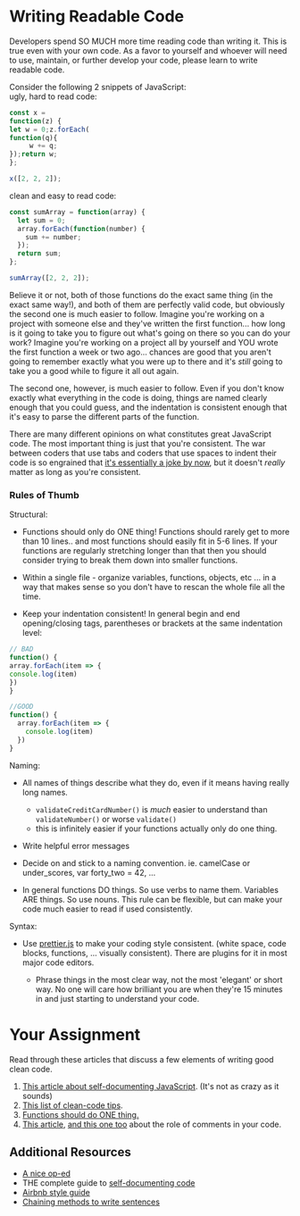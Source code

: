 # Writing Readable Code

Developers spend SO MUCH more time reading code than writing it.  This is true even with your own code.  As a favor to yourself and whoever will need to use, maintain, or further develop your code, please learn to write readable code.

Consider the following 2 snippets of JavaScript:  
ugly, hard to read code:

```javascript
const x = 
function(z) {
let w = 0;z.forEach(
function(q){
     w += q;
});return w;
};

x([2, 2, 2]);
```

clean and easy to read code:

```javascript
const sumArray = function(array) {
  let sum = 0;
  array.forEach(function(number) {
    sum += number;
  });
  return sum;
};

sumArray([2, 2, 2]);
```

Believe it or not, both of those functions do the exact same thing \(in the exact same way!\), and both of them are perfectly valid code, but obviously the second one is much easier to follow.  Imagine you're working on a project with someone else and they've written the first function... how long is it going to take you to figure out what's going on there so you can do your work?  Imagine you're working on a project all by yourself and YOU wrote the first function a week or two ago... chances are good that you aren't going to remember exactly what you were up to there and it's _still_ going to take you a good while to figure it all out again.

The second one, however, is much easier to follow.  Even if you don't know exactly what everything in the code is doing, things are named clearly enough that you could guess, and the indentation is consistent enough that it's easy to parse the different parts of the function.

There are many different opinions on what constitutes great JavaScript code.  The most important thing is just that you're consistent.  The war between coders that use tabs and coders that use spaces to indent their code is so engrained that [it's essentially a joke by now](https://www.youtube.com/watch?v=SsoOG6ZeyUI), but it doesn't _really_ matter as long as you're consistent.

### Rules of Thumb

Structural:

* Functions should only do ONE thing! Functions should rarely get to more than 10 lines.. and most functions should easily fit in 5-6 lines.  If your functions are regularly stretching longer than that then you should consider trying to break them down into smaller functions.
* Within a single file - organize variables, functions, objects, etc ... in a way that makes sense so you don't have to rescan the whole file all the time.

* Keep your indentation consistent!  In general begin and end opening/closing tags, parentheses or brackets at the same indentation level:

```js
// BAD
function() {
array.forEach(item => {
console.log(item)
})
}

//GOOD
function() {
  array.forEach(item => {
    console.log(item)
  })
}
```

Naming:

* All names of things describe what they do, even if it means having really long names.

  * `validateCreditCardNumber()` is _much_ easier to understand than `validateNumber()` or worse `validate()`
  * this is infinitely easier if your functions actually only do one thing.

* Write helpful error messages

* Decide on and stick to a naming convention. ie. camelCase or under\_scores, var forty\_two = 42, ...

* In general functions DO things. So use verbs to name them.  Variables ARE things. So use nouns.  This rule can be flexible, but can make your code much easier to read if used consistently.

Syntax:

* Use [prettier.js](https://github.com/prettier/prettier) to make your coding style consistent. \(white space, code blocks, functions, ... visually consistent\). There are plugins for it in most major code editors.

  * Phrase things in the most clear way, not the most 'elegant' or short way.  No one will care how brilliant you are when they're 15 minutes in and just starting to understand your code.

# Your Assignment

Read through these articles that discuss a few elements of writing good clean code.

1. [This article about self-documenting JavaScript](https://www.sitepoint.com/self-documenting-javascript/). \(It's not as crazy as it sounds\)  
2. [This list of clean-code tips](https://onextrapixel.com/10-principles-for-keeping-your-programming-code-clean/).
3. [Functions should do ONE thing.](https://sites.google.com/site/unclebobconsultingllc/one-thing-extract-till-you-drop)
4. [This article](https://blog.codinghorror.com/coding-without-comments/), [and this one too](https://blog.codinghorror.com/code-tells-you-how-comments-tell-you-why/) about the role of comments in your code.

## Additional Resources

* [A nice op-ed](https://www.martinfowler.com/bliki/CodeAsDocumentation.html)
* THE complete guide to [self-documenting code](http://wiki.c2.com/?SelfDocumentingCode)
* [Airbnb style guide](https://github.com/airbnb/javascript)  
* [Chaining methods to write sentences](http://javascriptissexy.com/beautiful-javascript-easily-create-chainable-cascading-methods-for-expressiveness/)   



